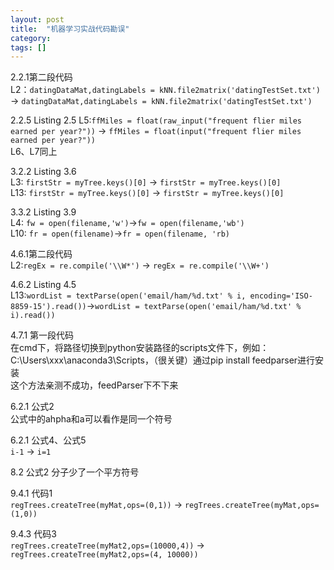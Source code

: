 ```yaml
---
layout: post
title:  "机器学习实战代码勘误"
category: 
tags: []
---
```


2.2.1第二段代码  
L2：`datingDataMat,datingLabels = kNN.file2matrix('datingTestSet.txt')` -> `datingDataMat,datingLabels = kNN.file2matrix('datingTestSet.txt')`

2.2.5 Listing 2.5
L5:`ffMiles = float(raw_input("frequent flier miles earned per year?"))` -> `ffMiles = float(input("frequent flier miles earned per year?"))`  
L6、L7同上  

<!-- more -->

3.2.2 Listing 3.6  
L3: `firstStr = myTree.keys()[0]` -> `firstStr = myTree.keys()[0]`  
L13: `firstStr = myTree.keys()[0]` -> `firstStr = myTree.keys()[0]`  

3.3.2 Listing 3.9  
L4: `fw = open(filename,'w')`->`fw = open(filename,'wb')`  
L10: `fr = open(filename)`->`fr = open(filename, 'rb)`  

4.6.1第二段代码  
L2:`regEx = re.compile('\\W*')` -> `regEx = re.compile('\\W+')`

4.6.2 Listing 4.5  
L13:`wordList = textParse(open('email/ham/%d.txt' % i, encoding='ISO-8859-15').read())`->`wordList = textParse(open('email/ham/%d.txt' % i).read())`

4.7.1 第一段代码  
在cmd下，将路径切换到python安装路径的scripts文件下，例如：C:\Users\xxx\anaconda3\Scripts，（很关键）通过pip install feedparser进行安装   
这个方法亲测不成功，feedParser下不下来   

6.2.1 公式2  
公式中的ahpha和a可以看作是同一个符号

6.2.1 公式4、公式5  
`i-1` -> `i=1`

8.2 公式2
分子少了一个平方符号

9.4.1 代码1  
`regTrees.createTree(myMat,ops=(0,1))` -> `regTrees.createTree(myMat,ops=(1,0))`

9.4.3 代码3  
`regTrees.createTree(myMat2,ops=(10000,4))` -> `regTrees.createTree(myMat2,ops=(4, 10000))`